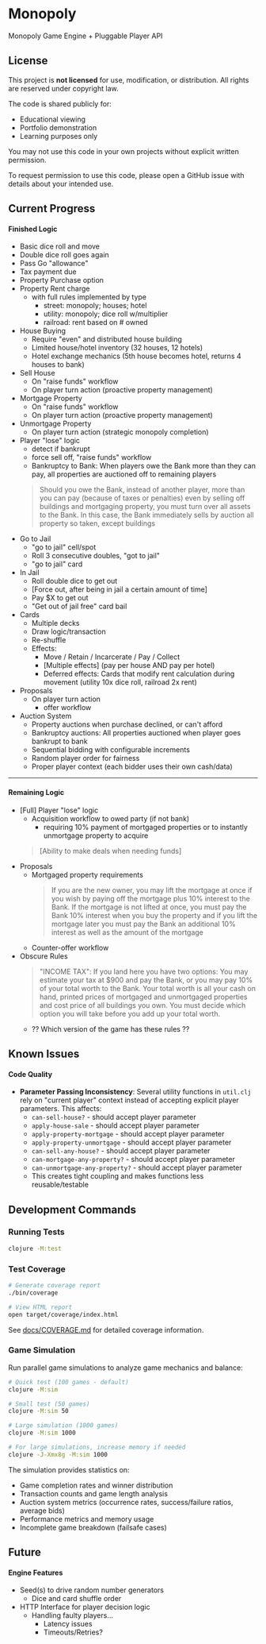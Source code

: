 # Monopoly
Monopoly Game Engine + Pluggable Player API

## License

This project is **not licensed** for use, modification, or distribution.
All rights are reserved under copyright law.

The code is shared publicly for:
- Educational viewing
- Portfolio demonstration
- Learning purposes only

You may not use this code in your own projects without explicit written permission.

To request permission to use this code, please open a GitHub issue with details about your intended use.

## Current Progress

#### Finished Logic
 - Basic dice roll and move
 - Double dice roll goes again
 - Pass Go "allowance"
 - Tax payment due
 - Property Purchase option
 - Property Rent charge
   - with full rules implemented by type
     - street: monopoly; houses; hotel
     - utility: monopoly; dice roll w/multiplier
     - railroad: rent based on # owned
 - House Buying
   - Require "even" and distributed house building
   - Limited house/hotel inventory (32 houses, 12 hotels)
   - Hotel exchange mechanics (5th house becomes hotel, returns 4 houses to bank)
 - Sell House
   - On "raise funds" workflow
   - On player turn action (proactive property management)
 - Mortgage Property
   - On "raise funds" workflow
   - On player turn action (proactive property management)
 - Unmortgage Property
   - On player turn action (strategic monopoly completion)
 - Player "lose" logic
   - detect if bankrupt
   - force sell off, "raise funds" workflow
   - Bankruptcy to Bank: When players owe the Bank more than they can pay, all properties are auctioned off to remaining players
   > Should you owe the Bank, instead of another player, more than you can pay (because of taxes or penalties) even by selling off buildings and mortgaging property, you must turn over all assets to the Bank. In this case, the Bank immediately sells by auction all property so taken, except buildings
 - Go to Jail
   - "go to jail" cell/spot
   - Roll 3 consecutive doubles, "got to jail"
   - "go to jail" card
 - In Jail
   - Roll double dice to get out
   - [Force out, after being in jail a certain amount of time]
   - Pay $X to get out
   - "Get out of jail free" card bail
 - Cards
   - Multiple decks
   - Draw logic/transaction
   - Re-shuffle
   - Effects:
     - Move / Retain / Incarcerate / Pay / Collect
     - [Multiple effects] (pay per house AND pay per hotel)
     - Deferred effects: Cards that modify rent calculation during movement (utility 10x dice roll, railroad 2x rent)
 - Proposals
   - On player turn action
     - offer workflow
 - Auction System
   - Property auctions when purchase declined, or can't afford
   - Bankruptcy auctions: All properties auctioned when player goes bankrupt to bank
   - Sequential bidding with configurable increments
   - Random player order for fairness
   - Proper player context (each bidder uses their own cash/data)
 ---------------------------
#### Remaining Logic
 - [Full] Player "lose" logic
   - Acquisition workflow to owed party (if not bank)
     - requiring 10% payment of mortgaged properties or to instantly unmortgage property to acquire
   > [Ability to make deals when needing funds]
 - Proposals
   - Mortgaged property requirements
     > If you are the new owner, you may lift the mortgage at once if you wish by paying off the mortgage plus 10% interest to the Bank. If the mortgage is not lifted at once, you must pay the Bank 10% interest when you buy the property and if you lift the mortgage later you must pay the Bank an additional 10% interest as well as the amount of the mortgage
   - Counter-offer workflow
 - Obscure Rules
   > "INCOME TAX": If you land here you have two options: You may estimate your tax at $900 and pay the Bank, or you may pay 10% of your total worth to the Bank. Your total worth is all your cash on hand, printed prices of mortgaged and unmortgaged properties and cost price of all buildings you own. You must decide which option you will take before you add up your total worth.
     - ?? Which version of the game has these rules ??



## Known Issues

#### Code Quality
- **Parameter Passing Inconsistency**: Several utility functions in `util.clj` rely on "current player" context instead of accepting explicit player parameters. This affects:
  - `can-sell-house?` - should accept player parameter
  - `apply-house-sale` - should accept player parameter  
  - `apply-property-mortgage` - should accept player parameter
  - `apply-property-unmortgage` - should accept player parameter
  - `can-sell-any-house?` - should accept player parameter
  - `can-mortgage-any-property?` - should accept player parameter
  - `can-unmortgage-any-property?` - should accept player parameter
  - This creates tight coupling and makes functions less reusable/testable

## Development Commands

### Running Tests
```bash
clojure -M:test
```

### Test Coverage
```bash
# Generate coverage report
./bin/coverage

# View HTML report  
open target/coverage/index.html
```

See [docs/COVERAGE.md](docs/COVERAGE.md) for detailed coverage information.

### Game Simulation
Run parallel game simulations to analyze game mechanics and balance:

```bash
# Quick test (100 games - default)
clojure -M:sim

# Small test (50 games)
clojure -M:sim 50

# Large simulation (1000 games)
clojure -M:sim 1000

# For large simulations, increase memory if needed
clojure -J-Xmx8g -M:sim 1000
```

The simulation provides statistics on:
- Game completion rates and winner distribution
- Transaction counts and game length analysis  
- Auction system metrics (occurrence rates, success/failure ratios, average bids)
- Performance metrics and memory usage
- Incomplete game breakdown (failsafe cases)

## Future

#### Engine Features
 - Seed(s) to drive random number generators
   - Dice and card shuffle order
 - HTTP Interface for player decision logic
   - Handling faulty players...
     - Latency issues
     - Timeouts/Retries?
